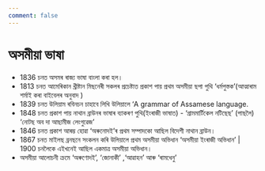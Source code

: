```yaml
---
comment: false
---
```


# অসমীয়া ভাষা


- 1836 চনত অসমৰ ৰাজ্য ভাষা বাংলা কৰা হল।
- 1813 চনত আমেৰিকান খ্ৰীষ্টান মিছনেৰী সকলৰ প্ৰচেষ্টাত প্ৰকাশ পায় প্ৰথম অসমীয়া ছপা পুথি ‘ধৰ্মপুস্তক’(আত্মাৰাম শৰ্মাই কৰা বাইবেলৰ অনুবাদ )
- 1839 চনত উলিয়াম ৰবিনচন চাহাবে লিখি উলিয়ালে ‘A grammar of Assamese  language.
- 1848 চনত প্ৰকাশ পায় নাথান ব্ৰাউনৰ ভাষাৰ ব্যাকৰণ পুথি(ইংৰাজী ভাষাত) - ‘গ্ৰামমাৰ্টিকেল নটিছেছ’ (পাছলৈ) ‘নোটছ অব দা আছামীজ লেংগুৱেজ’
- 1846 চনত প্ৰকাশ আৰম্ভ হোৱা ‘অৰুনোদই’ৰ প্ৰথম সম্পাদকো আছিল বিদেশী নাথান ব্ৰাউন।
- 1867 চনত মাইলছ ব্ৰনছনে সংকলন কৰি উলিয়ালে প্ৰথম অসমীয়া অভিধান ‘অসমীয়া ইংৰাজী অভিধান’ | 1900 চনলৈকে এইখনেই আছিল একমাত্ৰ অসমীয়া অভিধান।
- অসমীয়া আলোচনী ক্ৰমে ‘অৰুণোদই’, ‘জোনাকী’ ,‘আৱাহন’ আৰু ‘ৰামধেনু’
